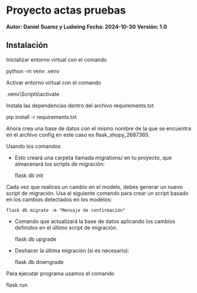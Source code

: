 # Proyecto actas pruebas

**Autor: Daniel Suarez y Ludwing**
**Fecha: 2024-10-30**
**Versión: 1.0**

## Instalación

Inicializar entorno virtual con el comando

python -m venv .venv

Activar entorno virtual con el comando
 
.venv\Scripts\activate
 
Instala las dependencias dentro del archivo requirements.txt
 
pip install -r requirements.txt
 
Ahora crea una base de datos con el mismo nombre de la que se encuentra en el archivo config en este caso es flask_shopy_2687365.
 
Usando los comandos 
 
* Esto creará una carpeta llamada migrations/ en tu proyecto, que almacenará los scripts de migración:

    flask db init
 
Cada vez que realices un cambio en el modelo, debes generar un nuevo script de migración. Usa el siguiente comando para crear un script basado en los cambios detectados en los modelos:
 
    flask db migrate -m "Mensaje de confirmación"
 
* Comando que actualizará la base de datos aplicando los cambios definidos en el último script de migración.
 
    flask db upgrade
 
 
 * Deshacer la última migración (si es necesario):
 
    flask db downgrade
 
 
Para ejecutar programa usamos el comando 

flask run
